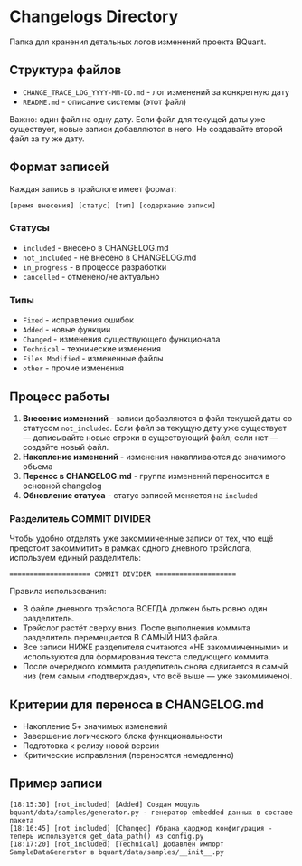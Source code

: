 # Changelogs Directory

Папка для хранения детальных логов изменений проекта BQuant.

## Структура файлов

- `CHANGE_TRACE_LOG_YYYY-MM-DD.md` - лог изменений за конкретную дату
- `README.md` - описание системы (этот файл)

Важно: один файл на одну дату. Если файл для текущей даты уже существует, новые записи добавляются в него. Не создавайте второй файл за ту же дату.

## Формат записей

Каждая запись в трэйслоге имеет формат:

```
[время внесения] [статус] [тип] [содержание записи]
```

### Статусы
- `included` - внесено в CHANGELOG.md
- `not_included` - не внесено в CHANGELOG.md
- `in_progress` - в процессе разработки
- `cancelled` - отменено/не актуально

### Типы
- `Fixed` - исправления ошибок
- `Added` - новые функции
- `Changed` - изменения существующего функционала
- `Technical` - технические изменения
- `Files Modified` - измененные файлы
- `other` - прочие изменения

## Процесс работы

1. **Внесение изменений** - записи добавляются в файл текущей даты со статусом `not_included`. Если файл за текущую дату уже существует — дописывайте новые строки в существующий файл; если нет — создайте новый файл.
2. **Накопление изменений** - изменения накапливаются до значимого объема
3. **Перенос в CHANGELOG.md** - группа изменений переносится в основной changelog
4. **Обновление статуса** - статус записей меняется на `included`

### Разделитель COMMIT DIVIDER

Чтобы удобно отделять уже закоммиченные записи от тех, что ещё предстоит закоммитить в рамках одного дневного трэйслога, используем единый разделитель:

```
==================== COMMIT DIVIDER ====================
```

Правила использования:
- В файле дневного трэйслога ВСЕГДА должен быть ровно один разделитель.
- Трэйслог растёт сверху вниз. После выполнения коммита разделитель перемещается В САМЫЙ НИЗ файла.
- Все записи НИЖЕ разделителя считаются «НЕ закоммиченными» и используются для формирования текста следующего коммита.
- После очередного коммита разделитель снова сдвигается в самый низ (тем самым «подтверждая», что всё выше — уже закоммичено).

## Критерии для переноса в CHANGELOG.md

- Накопление 5+ значимых изменений
- Завершение логического блока функциональности
- Подготовка к релизу новой версии
- Критические исправления (переносятся немедленно)

## Пример записи

```
[18:15:30] [not_included] [Added] Создан модуль bquant/data/samples/generator.py - генератор embedded данных в составе пакета
[18:16:45] [not_included] [Changed] Убрана хардкод конфигурация - теперь используется get_data_path() из config.py
[18:17:20] [not_included] [Technical] Добавлен импорт SampleDataGenerator в bquant/data/samples/__init__.py
```
